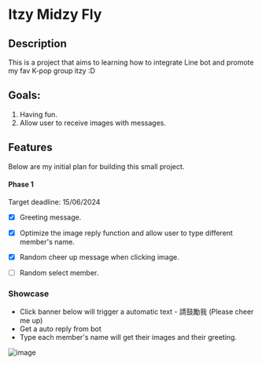 # Itzy Midzy Fly

## Description

This is a project that aims to learning how to integrate Line bot and promote my fav K-pop group itzy :D

## Goals:
1. Having fun.
2. Allow user to receive images with messages.

## Features
Below are my initial plan for building this small project.

#### Phase 1
Target deadline: 15/06/2024

- [x] Greeting message.
- [x] Optimize the image reply function and allow user to type different member's name.
- [x] Random cheer up message when clicking image.
- [ ] Random select member.



### Showcase
- Click banner below will trigger a automatic text - 請鼓勵我 (Please cheer me up)
- Get a auto reply from bot
- Type each member's name will get their images and their greeting.
   
![image](https://github.com/AndreaFan123/itzy_midzy_fly/assets/84858081/118f7ac7-6589-41ba-8fa1-15757b018ba5)
